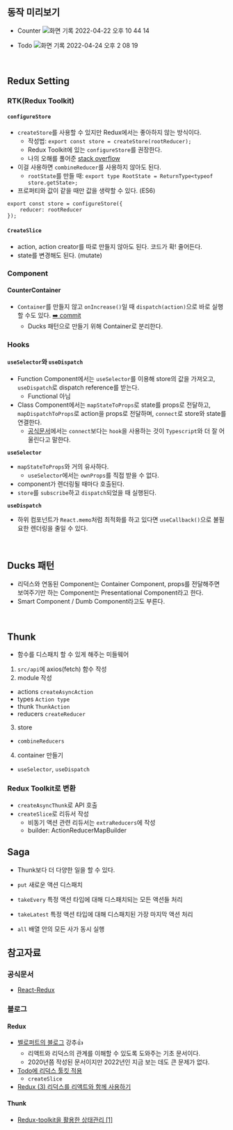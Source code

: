## 동작 미리보기

- Counter
![화면 기록 2022-04-22 오후 10 44 14](https://user-images.githubusercontent.com/64337152/164727059-b2adeafe-3c94-4437-a114-2ed125a8fce6.gif)

- Todo
![화면 기록 2022-04-24 오후 2 08 19](https://user-images.githubusercontent.com/64337152/164957622-4e335bb5-1059-4f75-a112-2d21a55fe8e6.gif)

<br>

## Redux Setting

### RTK(Redux Toolkit)

#### `configureStore`
- `createStore`를 사용할 수 있지만 Redux에서는 좋아하지 않는 방식이다.
  - 작성법: `export const store = createStore(rootReducer);`
  - Redux Toolkit에 있는 `configureStore`를 권장한다.
  - 나의 오해를 풀어준 [stack overflow](https://stackoverflow.com/questions/71944111/redux-createstore-is-deprecated-cannot-get-state-from-getstate-in-redux-ac)
- 이걸 사용하면 `combineReducer`를 사용하지 않아도 된다.
   - `rootState`를 만들 때: `export type RootState = ReturnType<typeof store.getState>;`
- 프로퍼티와 값이 같을 때만 값을 생략할 수 있다. (ES6)

```
export const store = configureStore({
    reducer: rootReducer
});
```

#### `CreateSlice`

- action, action creator를 따로 만들지 않아도 된다. 코드가 확! 줄어든다.
- state를 변경해도 된다. (mutate)

### Component

#### CounterContainer

- `Container`를 만들지 않고 `onIncrease()`일 때 `dispatch(action)`으로 바로 실행할 수도 있다. [➡️ commit](https://github.com/hotbreakb/basic-redux/commit/5cd4c7e9dfbae4dbe015e2c024d4e7e6bee82871)
  - Ducks 패턴으로 만들기 위해 Container로 분리한다.

### Hooks

#### `useSelector`와 `useDispatch`
- Function Component에서는 `useSelector`를 이용해 store의 값을 가져오고, `useDispatch`로 dispatch reference를 받는다.
  - Functional 아님
- Class Component에서는 `mapStateToProps`로 state를 props로 전달하고, `mapDispatchToProps`로 action을 props로 전달하며, `connect`로 store와 state를 연결한다.
  - [공식문서](https://react-redux.js.org/api/hooks)에서는 `connect`보다는 `hook`을 사용하는 것이 `Typescript`와 더 잘 어울린다고 말한다.

**`useSelector`**
- `mapStateToProps`와 거의 유사하다.
  - `useSelector`에서는 `ownProps`를 직접 받을 수 없다.
- component가 렌더링될 때마다 호출된다.
- `store`를 `subscribe`하고 `dispatch`되었을 때 실행된다.

**`useDispatch`**
- 하위 컴포넌트가 `React.memo`처럼 최적화를 하고 있다면 `useCallback()`으로 불필요한 렌더링을 줄일 수 있다.

<br>

## Ducks 패턴
- 리덕스와 연동된 Component는 Container Component, props를 전달해주면 보여주기만 하는 Component는 Presentational Component라고 한다.
- Smart Component / Dumb Component라고도 부른다.

<br>

## Thunk
- 함수를 디스패치 할 수 있게 해주는 미들웨어

1. `src/api`에 axios(fetch) 함수 작성
2. module 작성
  - actions `createAsyncAction`
  - types `Action type`
  - thunk `ThunkAction`
  - reducers `createReducer`
3. store
  - `combineReducers`
4. container 만들기
  - `useSelector`, `useDispatch`

### Redux Toolkit로 변환
- `createAsyncThunk`로 API 호출
- `createSlice`로 리듀서 작성
  - 비동기 액션 관련 리듀서는 `extraReducers`에 작성
  - builder: ActionReducerMapBuilder

## Saga
- Thunk보다 더 다양한 일을 할 수 있다.

- `put` 새로운 액션 디스패치
- `takeEvery` 특정 액션 타입에 대해 디스패치되는 모든 액션들 처리
- `takeLatest` 특정 액션 타입에 대해 디스패치된 가장 마지막 액션 처리
- `all` 배열 안의 모든 사가 동시 실행

## 참고자료

### 공식문서
- [React-Redux](https://react-redux.js.org/)

### 블로그

#### Redux
- [벨로퍼트의 블로그](https://react.vlpt.us) 강추👍
  - 리액트와 리덕스의 관계를 이해할 수 있도록 도와주는 기초 문서이다.
  - 2020년쯤 작성된 문서이지만 2022년인 지금 보는 데도 큰 문제가 없다.
- [Todo에 리덕스 툴킷 적용](https://velog.io/@jwisgenius/Redux-Toolkit-withReact-Typescript)
  - `createSlice`
- [Redux (3) 리덕스를 리액트와 함께 사용하기](https://velog.io/@velopert/Redux-3-%EB%A6%AC%EB%8D%95%EC%8A%A4%EB%A5%BC-%EB%A6%AC%EC%95%A1%ED%8A%B8%EC%99%80-%ED%95%A8%EA%BB%98-%EC%82%AC%EC%9A%A9%ED%95%98%EA%B8%B0-nvjltahf5e)

#### Thunk
- [Redux-toolkit을 활용한 상태관리 [1]](https://maruzzing.github.io/study/react/Redux-toolkit%EC%9D%84-%ED%99%9C%EC%9A%A9%ED%95%9C-%EC%83%81%ED%83%9C%EA%B4%80%EB%A6%AC-1/)
